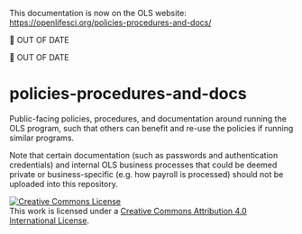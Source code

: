 This documentation is now on the OLS website: https://openlifesci.org/policies-procedures-and-docs/ 


🚨 OUT OF DATE

🚨 OUT OF DATE


# policies-procedures-and-docs
Public-facing policies, procedures, and documentation around running the OLS program, such that others can benefit and re-use the policies if running similar programs. 

Note that certain documentation (such as passwords and authentication credentials) and internal OLS business processes that could be deemed private or business-specific (e.g. how payroll is processed) should not be uploaded into this repository. 

<a rel="license" href="http://creativecommons.org/licenses/by/4.0/"><img alt="Creative Commons License" style="border-width:0" src="https://i.creativecommons.org/l/by/4.0/88x31.png" /></a><br />This work is licensed under a <a rel="license" href="http://creativecommons.org/licenses/by/4.0/">Creative Commons Attribution 4.0 International License</a>.
